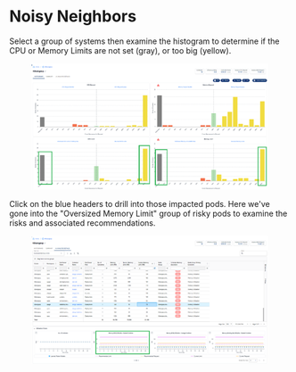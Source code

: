 # Noisy Neighbors

Select a group of systems then examine the histogram to determine if the CPU or Memory Limits are not set (gray), or too big (yellow).

<figure><img src="../../.gitbook/assets/image (39).png" alt=""><figcaption></figcaption></figure>

Click on the blue headers to drill into those impacted pods. Here we've gone into the "Oversized Memory Limit" group of risky pods to examine the risks and associated recommendations.

<figure><img src="../../.gitbook/assets/image (40).png" alt=""><figcaption></figcaption></figure>
